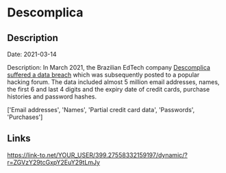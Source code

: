 # Descomplica

## Description

Date: 2021-03-14

Description:
In March 2021, the Brazilian EdTech company <a href="https://atendimento.descomplica.com.br/hc/pt-br/articles/1500003993042-FAQ-Ataque-cibern%C3%A9tico-14-03" target="_blank" rel="noopener">Descomplica suffered a data breach</a> which was subsequently posted to a popular hacking forum. The data included almost 5 million email addresses, names, the first 6 and last 4 digits and the expiry date of credit cards, purchase histories and password hashes.


['Email addresses', 'Names', 'Partial credit card data', 'Passwords', 'Purchases']

## Links

https://link-to.net/YOUR_USER/399.27558332159197/dynamic/?r=ZGVzY29tcGxpY2EuY29tLmJy